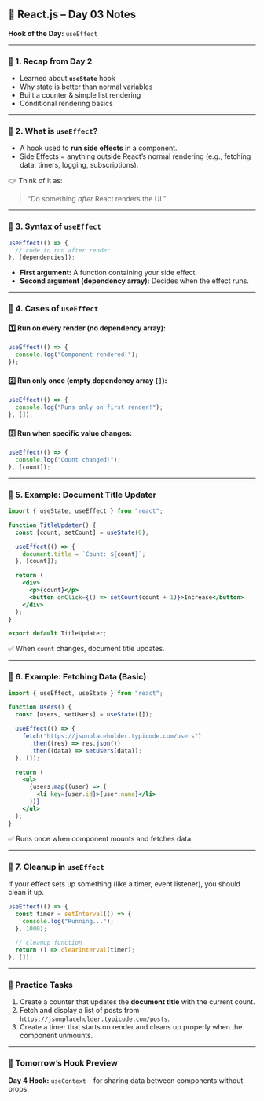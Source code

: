 ## 📘 **React.js – Day 03 Notes**

**Hook of the Day:** `useEffect`

---

### 🔹 1. Recap from Day 2

* Learned about **`useState`** hook
* Why state is better than normal variables
* Built a counter & simple list rendering
* Conditional rendering basics

---

### 🔹 2. What is `useEffect`?

* A hook used to **run side effects** in a component.
* Side Effects = anything outside React’s normal rendering (e.g., fetching data, timers, logging, subscriptions).

👉 Think of it as:

> “Do something *after* React renders the UI.”

---

### 🔹 3. Syntax of `useEffect`

```jsx
useEffect(() => {
  // code to run after render
}, [dependencies]);
```

* **First argument:** A function containing your side effect.
* **Second argument (dependency array):** Decides when the effect runs.

---

### 🔹 4. Cases of `useEffect`

#### 1️⃣ Run on **every render** (no dependency array):

```jsx
useEffect(() => {
  console.log("Component rendered!");
});
```

#### 2️⃣ Run **only once** (empty dependency array `[]`):

```jsx
useEffect(() => {
  console.log("Runs only on first render!");
}, []);
```

#### 3️⃣ Run when **specific value changes**:

```jsx
useEffect(() => {
  console.log("Count changed!");
}, [count]);
```

---

### 🔹 5. Example: Document Title Updater

```jsx
import { useState, useEffect } from "react";

function TitleUpdater() {
  const [count, setCount] = useState(0);

  useEffect(() => {
    document.title = `Count: ${count}`;
  }, [count]);

  return (
    <div>
      <p>{count}</p>
      <button onClick={() => setCount(count + 1)}>Increase</button>
    </div>
  );
}

export default TitleUpdater;
```

✅ When `count` changes, document title updates.

---

### 🔹 6. Example: Fetching Data (Basic)

```jsx
import { useEffect, useState } from "react";

function Users() {
  const [users, setUsers] = useState([]);

  useEffect(() => {
    fetch("https://jsonplaceholder.typicode.com/users")
      .then((res) => res.json())
      .then((data) => setUsers(data));
  }, []);

  return (
    <ul>
      {users.map((user) => (
        <li key={user.id}>{user.name}</li>
      ))}
    </ul>
  );
}
```

✅ Runs once when component mounts and fetches data.

---

### 🔹 7. Cleanup in `useEffect`

If your effect sets up something (like a timer, event listener), you should clean it up.

```jsx
useEffect(() => {
  const timer = setInterval(() => {
    console.log("Running...");
  }, 1000);

  // cleanup function
  return () => clearInterval(timer);
}, []);
```

---

### 📝 Practice Tasks

1. Create a counter that updates the **document title** with the current count.
2. Fetch and display a list of posts from `https://jsonplaceholder.typicode.com/posts`.
3. Create a timer that starts on render and cleans up properly when the component unmounts.

---

### 📅 Tomorrow’s Hook Preview

**Day 4 Hook:** `useContext` – for sharing data between components without props.